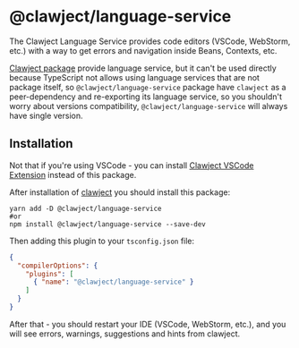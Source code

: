 # @clawject/language-service

The Clawject Language Service provides code editors (VSCode, WebStorm, etc.) with a way to get errors
and navigation inside Beans, Contexts, etc.

[Clawject package](https://www.npmjs.com/package/clawject) provide language service,
but it can't be used directly because TypeScript not allows using language services that are not package itself,
so `@clawject/language-service` package have `clawject` as a peer-dependency and re-exporting its language service,
so you shouldn't worry about versions compatibility, `@clawject/language-service` will always have single version.

## Installation

Not that if you're using VSCode - you can install [Clawject VSCode Extension](https://todo.com) instead of this package.

After installation of [clawject](https://www.npmjs.com/package/clawject) you should install this package:

```shell
yarn add -D @clawject/language-service
#or
npm install @clawject/language-service --save-dev
```

Then adding this plugin to your `tsconfig.json` file:

```json
{
  "compilerOptions": {
    "plugins": [
      { "name": "@clawject/language-service" }
    ]
  }
}
```

After that - you should restart your IDE (VSCode, WebStorm, etc.),
and you will see errors, warnings, suggestions and hints from clawject.
